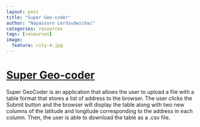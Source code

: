 ```yaml
---
layout: post
title: "Super Geo-coder"
author: "Napassorn Lerdsudwichai"
categories: resources
tags: [resources]
image:
  feature: city-4.jpg
---
```


# [Super Geo-coder](https://github.com/napassornl/Super-GeoCoder)

Super GeoCoder is an application that allows the user to upload a file with a table format that stores a list of address to the browser. The user clicks the Submit button and the browser will
display the table along with two new columns of the latitude and longitude corresponding to the address in each column. Then, the user is able to download the table as a .csv file.
